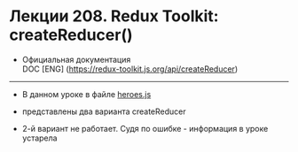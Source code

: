# Лекции 208. Redux Toolkit: createReducer()

* Официальная документация  
  DOC [ENG] (https://redux-toolkit.js.org/api/createReducer)

------------------------------------------------------------------    
* В данном уроке в файле  [heroes.js](my-app/src/reducers/heroes.js)
* представлены два варианта createReducer

* 2-й вариант не работает. Судя по ошибке - информация в уроке устарела 